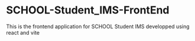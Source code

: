 # SCHOOL-Student_IMS-FrontEnd
This is the frontend application for SCHOOL Student IMS developped using react and vite
